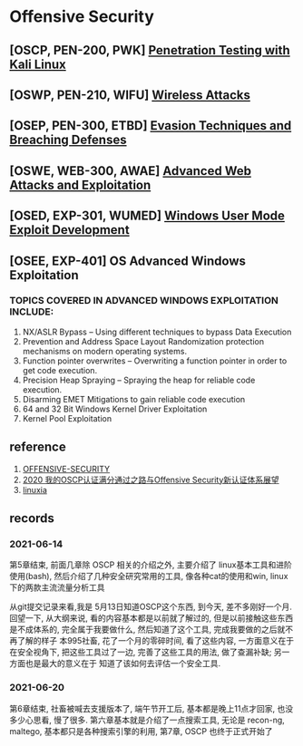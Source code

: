 # Offensive Security

## [OSCP, PEN-200, PWK] [Penetration Testing with Kali Linux](https://www.offensive-security.com/documentation/penetration-testing-with-kali.pdf)

## [OSWP, PEN-210, WIFU] [Wireless Attacks](https://www.offensive-security.com/documentation/wifu-syllabus.pdf)

## [OSEP, PEN-300, ETBD] [Evasion Techniques and Breaching Defenses](https://www.offensive-security.com/documentation/PEN300-Syllabus.pdf)

## [OSWE, WEB-300, AWAE] [Advanced Web Attacks and Exploitation](https://www.offensive-security.com/documentation/awae-syllabus.pdf)

## [OSED, EXP-301, WUMED] [Windows User Mode Exploit Development](https://www.offensive-security.com/documentation/EXP301-syllabus.pdf)

## [OSEE, EXP-401] OS Advanced Windows Exploitation

### TOPICS COVERED IN ADVANCED WINDOWS EXPLOITATION INCLUDE:

1. NX/ASLR Bypass – Using different techniques to bypass Data Execution
2. Prevention and Address Space Layout Randomization protection mechanisms on modern operating systems.
3. Function pointer overwrites – Overwriting a function pointer in order to get code execution.
4. Precision Heap Spraying – Spraying the heap for reliable code execution.
5. Disarming EMET Mitigations to gain reliable code execution
6. 64 and 32 Bit Windows Kernel Driver Exploitation
7. Kernel Pool Exploitation



## reference

1. [OFFENSIVE-SECURITY](https://www.offensive-security.com/)
2. [2020 我的OSCP认证满分通过之路与Offensive Security新认证体系展望](https://www.anquanke.com/post/id/225915)
3. [linuxia](linuxia.ir)


## records

### 2021-06-14

第5章结束, 前面几章除 OSCP 相关的介绍之外, 主要介绍了 linux基本工具和进阶使用(bash), 然后介绍了几种安全研究常用的工具, 像各种cat的使用和win, linux 下的两款主流流量分析工具

从git提交记录来看,我是 5月13日知道OSCP这个东西, 到今天, 差不多刚好一个月.
回望一下, 从大纲来说, 看的内容基本都是以前就了解过的, 但是以前接触这些东西是不成体系的, 完全属于我要做什么, 然后知道了这个工具, 完成我要做的之后就不再了解的样子
本995社畜, 花了一个月的零碎时间, 看了这些内容, 一方面意义在于在安全视角下, 把这些工具过了一边, 完善了这些工具的用法, 做了查漏补缺; 另一方面也是最大的意义在于 知道了该如何去评估一个安全工具.

### 2021-06-20

第6章结束, 社畜被喊去支援版本了, 端午节开工后, 基本都是晚上11点才回家, 也没多少心思看, 慢了很多. 
第六章基本就是介绍了一点搜索工具, 无论是 recon-ng, maltego, 基本都只是各种搜索引擎的利用, 第7章, OSCP 也终于正式开始了